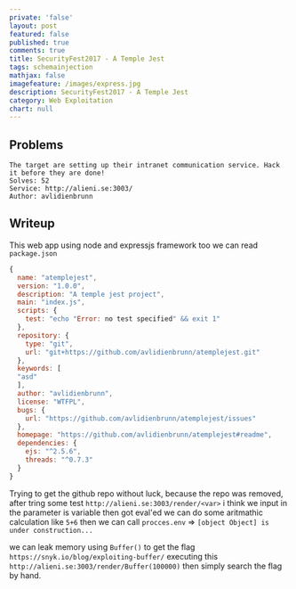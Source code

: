 ```yaml
---
private: 'false'
layout: post
featured: false
published: true
comments: true
title: SecurityFest2017 - A Temple Jest
tags: schemainjection
mathjax: false
imagefeature: /images/express.jpg
description: SecurityFest2017 - A Temple Jest
category: Web Exploitation
chart: null
---
```



## Problems

```
The target are setting up their intranet communication service. Hack it before they are done!
Solves: 52
Service: http://alieni.se:3003/
Author: avlidienbrunn
```


## Writeup

This web app using node and expressjs framework too we can read `package.json`


```js
{
  name: "atemplejest",
  version: "1.0.0",
  description: "A temple jest project",
  main: "index.js",
  scripts: {
    test: "echo "Error: no test specified" && exit 1"
  },
  repository: {
    type: "git",
    url: "git+https://github.com/avlidienbrunn/atemplejest.git"
  },
  keywords: [
  "asd"
  ],
  author: "avlidienbrunn",
  license: "WTFPL",
  bugs: {
    url: "https://github.com/avlidienbrunn/atemplejest/issues"
  },
  homepage: "https://github.com/avlidienbrunn/atemplejest#readme",
  dependencies: {
    ejs: "^2.5.6",
    threads: "^0.7.3"
  }
}
```

Trying to get the github repo without luck, because the repo was removed,
after tring some test `http://alieni.se:3003/render/<var>` i think we input in the parameter is variable then got eval'ed
we can do some aritmathic calculation like `5+6` then we can call `procces.env` => `[object Object] is under construction...`

we can leak memory using `Buffer()` to get the flag `https://snyk.io/blog/exploiting-buffer/`
executing this `http://alieni.se:3003/render/Buffer(100000)` then simply search the flag by hand.